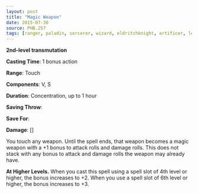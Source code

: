 ```yaml
---
layout: post
title: "Magic Weapon"
date: 2015-07-30
source: PHB.257
tags: [ranger, paladin, sorcerer, wizard, eldritchknight, artificer, level2, transmutation]
---
```


**2nd-level transmutation**

**Casting Time**: 1 bonus action

**Range**: Touch

**Components**: V, S

**Duration**: Concentration, up to 1 hour

**Saving Throw**:

**Save For**:

**Damage**: []

You touch any weapon. Until the spell ends, that weapon becomes a magic weapon with a +1 bonus to attack rolls and damage rolls. This does not stack with any bonus to attack and damage rolls the weapon may already have.

**At Higher Levels.** When you cast this spell using a spell slot of 4th level or higher, the bonus increases to +2. When you use a spell slot of 6th level or higher, the bonus increases to +3.
